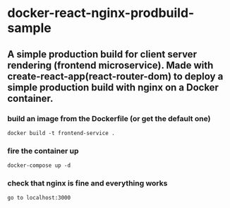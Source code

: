 # docker-react-nginx-prodbuild-sample

## A simple production build for client server rendering (frontend microservice).                                            Made with create-react-app(react-router-dom) to deploy a simple production build with nginx on a Docker container.

### build an image from the Dockerfile (or get the default one)

```
docker build -t frontend-service .
```

### fire the container up

```
docker-compose up -d
```

### check that nginx is fine and everything works

```
go to localhost:3000
```
